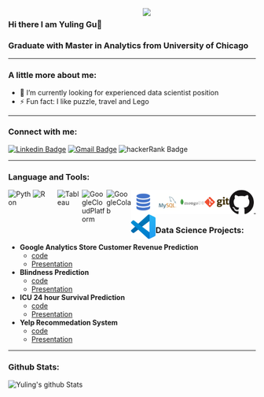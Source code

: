 

<img align='right' src="https://www.eschoolnews.com/files/2018/03/coding1.jpg" width="230">

### Hi there I am Yuling Gu👋
### Graduate with Master in Analytics from University of Chicago

---
 ### A little more about me:

- 🔭 I’m currently looking for experienced data scientist position
- ⚡ Fun fact: I like puzzle, travel and Lego

---
### Connect with me:

[![Linkedin Badge](https://img.shields.io/badge/-YulingGu-blue?style=flat-square&logo=Linkedin&logoColor=white&link=https://www.linkedin.com/in/yuling-gu-b61614104/)](https://www.linkedin.com/in/yuling-gu-b61614104/)
[![Gmail Badge](https://img.shields.io/badge/Gmail-c14438?style=flat-square&logo=Gmail&logoColor=white&link=mailto:betty19950330@gmail.com)](mailto:betty19950330@gmail.com)
![hackerRank Badge](https://img.shields.io/badge/-HackerRank-black?style=flat-square&logo=HackerRank&logoColor=white&link=https://www.hackerrank.com/gu_349?hr_r=1/)


---
### Language and Tools:


<img align="left" alt="Python" width="50px" src="https://seeklogo.com/images/P/python-logo-A32636CAA3-seeklogo.com.png" />
<img align="left" alt="R" width="50px" src="https://cdn.iconscout.com/icon/free/png-256/r-5-283170.png" />
<img align="left" alt="Tableau" width="50px" src=https://sybyl.com/wp-content/uploads/2019/11/Tableau-Logo-for-website.jpg" />
<img align="left" alt="GoogleCloudPlatform" width="50px" src="https://cdn.iconscout.com/icon/free/png-512/google-cloud-2038785-1721675.png" />
<img align="left" alt="GoogleColab" width="50px" src="https://colab.research.google.com/img/colab_favicon_256px.png" />
<img align="left" alt="SQL" width="50px" src="https://raw.githubusercontent.com/github/explore/80688e429a7d4ef2fca1e82350fe8e3517d3494d/topics/sql/sql.png" />
<img align="left" alt="MySQL" width="50px" src="https://raw.githubusercontent.com/github/explore/80688e429a7d4ef2fca1e82350fe8e3517d3494d/topics/mysql/mysql.png" />
<img align="left" alt="MongoDB" width="50px" src="https://raw.githubusercontent.com/github/explore/80688e429a7d4ef2fca1e82350fe8e3517d3494d/topics/mongodb/mongodb.png" />
<img align="left" alt="Git" width="50px" src="https://raw.githubusercontent.com/github/explore/80688e429a7d4ef2fca1e82350fe8e3517d3494d/topics/git/git.png" />
<img align="left" alt="GitHub" width="50px" src="https://raw.githubusercontent.com/github/explore/78df643247d429f6cc873026c0622819ad797942/topics/github/github.png" />
<img align="left" alt="Visual Studio Code" width="50px" src="https://raw.githubusercontent.com/github/explore/80688e429a7d4ef2fca1e82350fe8e3517d3494d/topics/visual-studio-code/visual-studio-code.png" />

<br />
<br />

---

### Data Science Projects:

- **Google Analytics Store Customer Revenue Prediction**
  - [code](https://github.com/yuling0330/Google-Store-Analytics-Transactions-Revenue-Prediction/tree/master/notebook)
  - [Presentation](https://github.com/yuling0330/Google-Store-Analytics-Transactions-Revenue-Prediction/blob/master/presentation/Customer_Revenue_Prediction_Presentation.pdf)
- **Blindness Prediction**
  - [code](https://github.com/yuling0330/Blindness_Detection_Image_Recognition/tree/master/notebook)
  - [Presentation](https://github.com/yuling0330/Blindness_Detection_Image_Recognition/blob/master/presentation/blindess_detection_presentation.pdf)
- **ICU 24 hour Survival Prediction**
  - [code](https://github.com/yuling0330/icu_24hour_survival_analysis/tree/master/notebook)
  - [Presentation](https://github.com/yuling0330/icu_24hour_survival_analysis/tree/master/presentation)
 - **Yelp Recommedation System**
   - [code](https://github.com/yuling0330/yelp-review-big-data/tree/master/notebook)
   - [Presentation](https://github.com/yuling0330/yelp-review-big-data/tree/master/presentation)

---

### Github Stats:
<img align="left" alt="Yuling's github Stats" src="https://github-readme-stats.vercel.app/api?username=yuling0330&show_icons=true&hide_border=true" />
